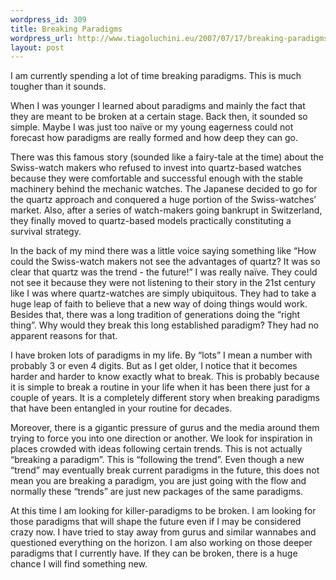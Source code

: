 ```yaml
--- 
wordpress_id: 309
title: Breaking Paradigms
wordpress_url: http://www.tiagoluchini.eu/2007/07/17/breaking-paradigms/
layout: post
---
```


I am currently spending a lot of time breaking paradigms. This is much tougher than it sounds.

When I was younger I learned about paradigms and mainly the fact that they are meant to be broken at a certain stage. Back then, it sounded so simple. Maybe I was just too naïve or my young eagerness could not forecast how paradigms are really formed and how deep they can go.

There was this famous story (sounded like a fairy-tale at the time) about the Swiss-watch makers who refused to invest into quartz-based watches because they were comfortable and successful enough with the stable machinery behind the mechanic watches. The Japanese decided to go for the quartz approach and conquered a huge portion of the Swiss-watches’ market. Also, after a series of watch-makers going bankrupt in Switzerland, they finally moved to quartz-based models practically constituting a survival strategy.

In the back of my mind there was a little voice saying something like “How could the Swiss-watch makers not see the advantages of quartz? It was so clear that quartz was the trend - the future!” I was really naïve. They could not see it because they were not listening to their story in the 21st century like I was where quartz-watches are simply ubiquitous. They had to take a huge leap of faith to believe that a new way of doing things would work. Besides that, there was a long tradition of generations doing the “right thing”. Why would they break this long established paradigm? They had no apparent reasons for that.

I have broken lots of paradigms in my life. By “lots” I mean a number with probably 3 or even 4 digits. But as I get older, I notice that it becomes harder and harder to know exactly what to break. This is probably because it is simple to break a routine in your life when it has been there just for a couple of years. It is a completely different story when breaking paradigms that have been entangled in your routine for decades.

Moreover, there is a gigantic pressure of gurus and the media around them trying to force you into one direction or another. We look for inspiration in places crowded with ideas following certain trends. This is not actually “breaking a paradigm”. This is “following the trend”. Even though a new “trend” may eventually break current paradigms in the future, this does not mean you are breaking a paradigm, you are just going with the flow and normally these “trends” are just new packages of the same paradigms.

At this time I am looking for killer-paradigms to be broken. I am looking for those paradigms that will shape the future even if I may be considered crazy now. I have tried to stay away from gurus and similar wannabes and questioned everything on the horizon. I am also working on those deeper paradigms that I currently have. If they can be broken, there is a huge chance I will find something new.

